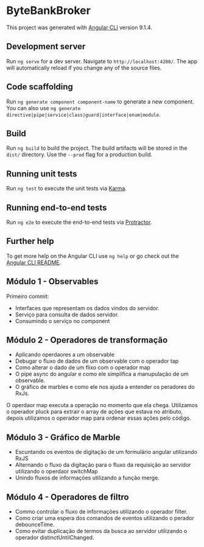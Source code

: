 # ByteBankBroker

This project was generated with [Angular CLI](https://github.com/angular/angular-cli) version 9.1.4.

## Development server

Run `ng serve` for a dev server. Navigate to `http://localhost:4200/`. The app will automatically reload if you change any of the source files.

## Code scaffolding

Run `ng generate component component-name` to generate a new component. You can also use `ng generate directive|pipe|service|class|guard|interface|enum|module`.

## Build

Run `ng build` to build the project. The build artifacts will be stored in the `dist/` directory. Use the `--prod` flag for a production build.

## Running unit tests

Run `ng test` to execute the unit tests via [Karma](https://karma-runner.github.io).

## Running end-to-end tests

Run `ng e2e` to execute the end-to-end tests via [Protractor](http://www.protractortest.org/).

## Further help

To get more help on the Angular CLI use `ng help` or go check out the [Angular CLI README](https://github.com/angular/angular-cli/blob/master/README.md).

## Módulo 1 - Observables

Primeiro commit:
 
 * Interfaces que representam os dados vindos do servidor.
 * Serviço para consulta de dados servidor.
 * Consumindo o serviço no component

## Módulo 2 - Operadores de transformação

 * Aplicando operdaores a um observable
 * Debugar o fluxo de dados de um observable com o operador tap
 * Como alterar o dado de um flixo com o operador map
 * O  pipe async do angular e como ele simplifica a manupulação de um observable.
 * O gráfico de marbles e como ele nos ajuda a entender os peradores do RxJs.

 O operdaor map executa a operação no momento que ela chega. Utilizamos o operador pluck para extrair o array de ações que estava no atributo, depois utilizamos o operador map para ordenar essas ações pelo código.

## Módulo 3 - Gráfico de Marble

 * Escuntando os eventos de digitação de um formulário angular utilizando RxJS
 * Alternando o fluxo da digitação para o fluxo da requisição ao servidor utilizando o operdaor switchMap
 * Unindo fluxos de informações utilizando a função merge.

## Módulo 4 - Operadores de filtro

  * Commo controlar o fluxo de informações utilizando o operador filter.
  * Como criar uma espera dos comandos de eventos utilizando o perador debounceTime.
  * Como evitar duplicação de termos da busca ao servidor utilizando o operador distinctUntilChanged.
